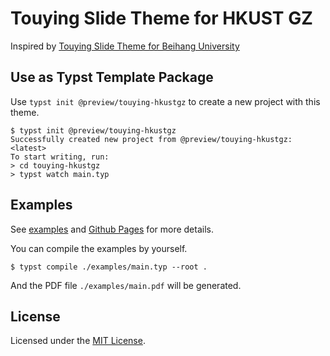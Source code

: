 # Touying Slide Theme for HKUST GZ 

Inspired by [Touying Slide Theme for Beihang University](https://github.com/Coekjan/touying-buaa)

## Use as Typst Template Package

Use `typst init @preview/touying-hkustgz` to create a new project with this theme.

```console
$ typst init @preview/touying-hkustgz
Successfully created new project from @preview/touying-hkustgz:<latest>
To start writing, run:
> cd touying-hkustgz
> typst watch main.typ
```

## Examples

See [examples](examples) and [Github Pages](https://exaclior.github.io/touying-hkustgz) for more details.

You can compile the examples by yourself.

```console
$ typst compile ./examples/main.typ --root .
```

And the PDF file `./examples/main.pdf` will be generated.

## License

Licensed under the [MIT License](LICENSE).